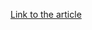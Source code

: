 [Link to the article](https://www.akamai.com/blog/security/finding-the-cracks-in-the-wall-how-modern-scams-bypass-mfa-blog2)
